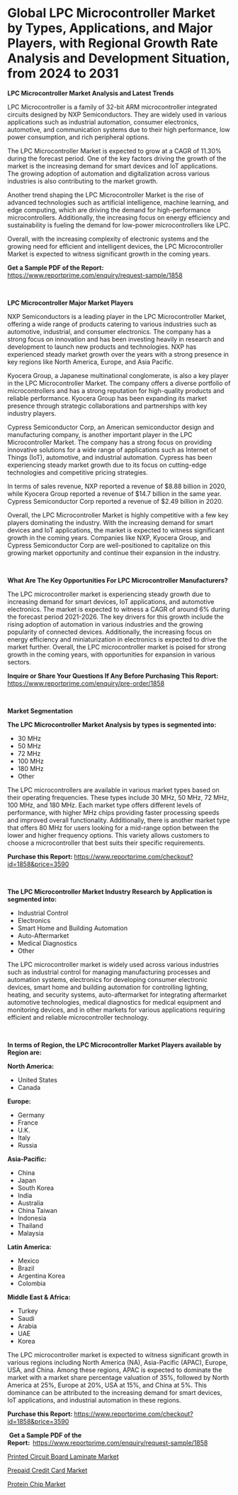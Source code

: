 <p><h1>Global LPC Microcontroller Market by Types, Applications, and Major Players, with Regional Growth Rate Analysis and Development Situation, from 2024 to 2031</h1></p><p><strong>LPC Microcontroller Market Analysis and Latest Trends</strong></p>
<p><p>LPC Microcontroller is a family of 32-bit ARM microcontroller integrated circuits designed by NXP Semiconductors. They are widely used in various applications such as industrial automation, consumer electronics, automotive, and communication systems due to their high performance, low power consumption, and rich peripheral options.</p><p>The LPC Microcontroller Market is expected to grow at a CAGR of 11.30% during the forecast period. One of the key factors driving the growth of the market is the increasing demand for smart devices and IoT applications. The growing adoption of automation and digitalization across various industries is also contributing to the market growth.</p><p>Another trend shaping the LPC Microcontroller Market is the rise of advanced technologies such as artificial intelligence, machine learning, and edge computing, which are driving the demand for high-performance microcontrollers. Additionally, the increasing focus on energy efficiency and sustainability is fueling the demand for low-power microcontrollers like LPC.</p><p>Overall, with the increasing complexity of electronic systems and the growing need for efficient and intelligent devices, the LPC Microcontroller Market is expected to witness significant growth in the coming years.</p></p>
<p><strong>Get a Sample PDF of the Report:&nbsp;</strong> <a href="https://www.reportprime.com/enquiry/request-sample/1858">https://www.reportprime.com/enquiry/request-sample/1858</a></p>
<p>&nbsp;</p>
<p><strong>LPC Microcontroller Major Market Players</strong></p>
<p><p>NXP Semiconductors is a leading player in the LPC Microcontroller Market, offering a wide range of products catering to various industries such as automotive, industrial, and consumer electronics. The company has a strong focus on innovation and has been investing heavily in research and development to launch new products and technologies. NXP has experienced steady market growth over the years with a strong presence in key regions like North America, Europe, and Asia Pacific.</p><p>Kyocera Group, a Japanese multinational conglomerate, is also a key player in the LPC Microcontroller Market. The company offers a diverse portfolio of microcontrollers and has a strong reputation for high-quality products and reliable performance. Kyocera Group has been expanding its market presence through strategic collaborations and partnerships with key industry players.</p><p>Cypress Semiconductor Corp, an American semiconductor design and manufacturing company, is another important player in the LPC Microcontroller Market. The company has a strong focus on providing innovative solutions for a wide range of applications such as Internet of Things (IoT), automotive, and industrial automation. Cypress has been experiencing steady market growth due to its focus on cutting-edge technologies and competitive pricing strategies.</p><p>In terms of sales revenue, NXP reported a revenue of $8.88 billion in 2020, while Kyocera Group reported a revenue of $14.7 billion in the same year. Cypress Semiconductor Corp reported a revenue of $2.49 billion in 2020.</p><p>Overall, the LPC Microcontroller Market is highly competitive with a few key players dominating the industry. With the increasing demand for smart devices and IoT applications, the market is expected to witness significant growth in the coming years. Companies like NXP, Kyocera Group, and Cypress Semiconductor Corp are well-positioned to capitalize on this growing market opportunity and continue their expansion in the industry.</p></p>
<p>&nbsp;</p>
<p><strong>What Are The Key Opportunities For LPC Microcontroller Manufacturers?</strong></p>
<p><p>The LPC microcontroller market is experiencing steady growth due to increasing demand for smart devices, IoT applications, and automotive electronics. The market is expected to witness a CAGR of around 6% during the forecast period 2021-2026. The key drivers for this growth include the rising adoption of automation in various industries and the growing popularity of connected devices. Additionally, the increasing focus on energy efficiency and miniaturization in electronics is expected to drive the market further. Overall, the LPC microcontroller market is poised for strong growth in the coming years, with opportunities for expansion in various sectors.</p></p>
<p><strong>Inquire or Share Your Questions If Any Before Purchasing This Report:</strong> <a href="https://www.reportprime.com/enquiry/pre-order/1858">https://www.reportprime.com/enquiry/pre-order/1858</a></p>
<p>&nbsp;</p>
<p><strong>Market Segmentation</strong></p>
<p><strong>The LPC Microcontroller Market Analysis by types is segmented into:</strong></p>
<p><ul><li>30 MHz</li><li>50 MHz</li><li>72 MHz</li><li>100 MHz</li><li>180 MHz</li><li>Other</li></ul></p>
<p><p>The LPC microcontrollers are available in various market types based on their operating frequencies. These types include 30 MHz, 50 MHz, 72 MHz, 100 MHz, and 180 MHz. Each market type offers different levels of performance, with higher MHz chips providing faster processing speeds and improved overall functionality. Additionally, there is another market type that offers 80 MHz for users looking for a mid-range option between the lower and higher frequency options. This variety allows customers to choose a microcontroller that best suits their specific requirements.</p></p>
<p><strong>Purchase this Report:&nbsp;</strong><a href="https://www.reportprime.com/checkout?id=1858&price=3590">https://www.reportprime.com/checkout?id=1858&price=3590</a></p>
<p>&nbsp;</p>
<p><strong>The LPC Microcontroller Market Industry Research by Application is segmented into:</strong></p>
<p><ul><li>Industrial Control</li><li>Electronics</li><li>Smart Home and Building Automation</li><li>Auto-Aftermarket</li><li>Medical Diagnostics</li><li>Other</li></ul></p>
<p><p>The LPC microcontroller market is widely used across various industries such as industrial control for managing manufacturing processes and automation systems, electronics for developing consumer electronic devices, smart home and building automation for controlling lighting, heating, and security systems, auto-aftermarket for integrating aftermarket automotive technologies, medical diagnostics for medical equipment and monitoring devices, and in other markets for various applications requiring efficient and reliable microcontroller technology.</p></p>
<p>&nbsp;</p>
<p><strong>In terms of Region, the LPC Microcontroller Market Players available by Region are:</strong></p>
<p>
    <p> <strong> North America: </strong>
        <ul>
            <li>United States</li>
            <li>Canada</li>
        </ul>
        </p> 
    <p> <strong> Europe: </strong>
        <ul>
            <li>Germany</li>
            <li>France</li>
            <li>U.K.</li>
            <li>Italy</li>
            <li>Russia</li>
        </ul>
        </p> 
    <p> <strong> Asia-Pacific: </strong>
        <ul>
            <li>China</li>
            <li>Japan</li>
            <li>South Korea</li>
            <li>India</li>
            <li>Australia</li>
            <li>China Taiwan</li>
            <li>Indonesia</li>
            <li>Thailand</li>
            <li>Malaysia</li>
        </ul>
        </p> 
    <p> <strong> Latin America: </strong>
        <ul>
            <li>Mexico</li>
            <li>Brazil</li>
            <li>Argentina Korea</li>
            <li>Colombia</li>
        </ul>
        </p> 
    <p> <strong> Middle East & Africa: </strong>
        <ul>
            <li>Turkey</li>
            <li>Saudi</li>
            <li>Arabia</li>
            <li>UAE</li>
            <li>Korea</li>
        </ul>
    </p>
    </p>
<p><p>The LPC microcontroller market is expected to witness significant growth in various regions including North America (NA), Asia-Pacific (APAC), Europe, USA, and China. Among these regions, APAC is expected to dominate the market with a market share percentage valuation of 35%, followed by North America at 25%, Europe at 20%, USA at 15%, and China at 5%. This dominance can be attributed to the increasing demand for smart devices, IoT applications, and industrial automation in these regions.</p></p>
<p><strong>Purchase this Report: </strong><a href="https://www.reportprime.com/checkout?id=1858&price=3590">https://www.reportprime.com/checkout?id=1858&price=3590</a></p>
<p>&nbsp;<strong>Get a Sample PDF of the Report:&nbsp;&nbsp;</strong><a href="https://www.reportprime.com/enquiry/request-sample/1858">https://www.reportprime.com/enquiry/request-sample/1858</a></p>
<p><strong></strong></p>
<p><p><a href="https://github.com/cecuraprangm/Market-Research-Report-List-2/blob/main/printed-circuit-board-laminate-market.md">Printed Circuit Board Laminate Market</a></p><p><a href="https://github.com/ChiragRP21/Market-Research-Report-List-3/blob/main/prepaid-credit-card-market.md">Prepaid Credit Card Market</a></p><p><a href="https://github.com/fiixsa/Market-Research-Report-List-2/blob/main/protein-chip-market.md">Protein Chip Market</a></p></p>